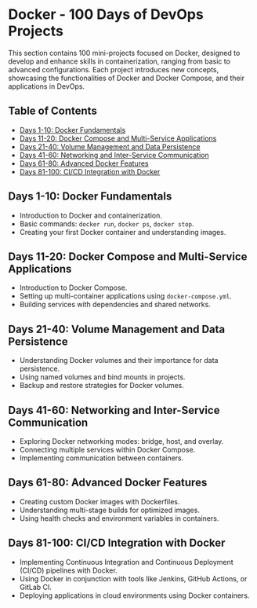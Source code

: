 # Docker - 100 Days of DevOps Projects

This section contains 100 mini-projects focused on Docker, designed to develop and enhance skills in containerization, ranging from basic to advanced configurations. Each project introduces new concepts, showcasing the functionalities of Docker and Docker Compose, and their applications in DevOps.

## Table of Contents

- [Days 1-10: Docker Fundamentals](#days-1-10-docker-fundamentals)
- [Days 11-20: Docker Compose and Multi-Service Applications](#days-11-20-docker-compose-and-multi-service-applications)
- [Days 21-40: Volume Management and Data Persistence](#days-21-40-volume-management-and-data-persistence)
- [Days 41-60: Networking and Inter-Service Communication](#days-41-60-networking-and-inter-service-communication)
- [Days 61-80: Advanced Docker Features](#days-61-80-advanced-docker-features)
- [Days 81-100: CI/CD Integration with Docker](#days-81-100-cicd-integration-with-docker)

## Days 1-10: Docker Fundamentals
- Introduction to Docker and containerization.
- Basic commands: `docker run`, `docker ps`, `docker stop`.
- Creating your first Docker container and understanding images.

## Days 11-20: Docker Compose and Multi-Service Applications
- Introduction to Docker Compose.
- Setting up multi-container applications using `docker-compose.yml`.
- Building services with dependencies and shared networks.

## Days 21-40: Volume Management and Data Persistence
- Understanding Docker volumes and their importance for data persistence.
- Using named volumes and bind mounts in projects.
- Backup and restore strategies for Docker volumes.

## Days 41-60: Networking and Inter-Service Communication
- Exploring Docker networking modes: bridge, host, and overlay.
- Connecting multiple services within Docker Compose.
- Implementing communication between containers.

## Days 61-80: Advanced Docker Features
- Creating custom Docker images with Dockerfiles.
- Understanding multi-stage builds for optimized images.
- Using health checks and environment variables in containers.

## Days 81-100: CI/CD Integration with Docker
- Implementing Continuous Integration and Continuous Deployment (CI/CD) pipelines with Docker.
- Using Docker in conjunction with tools like Jenkins, GitHub Actions, or GitLab CI.
- Deploying applications in cloud environments using Docker containers.
